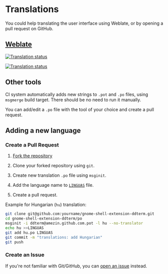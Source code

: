 <!--
SPDX-FileCopyrightText: 2023 Aleksandr Mezin <mezin.alexander@gmail.com>

SPDX-License-Identifier: GPL-3.0-or-later
-->

# Translations

You could help translating the user interface using Weblate, or by opening
a pull request on GitHub.

## [Weblate](https://hosted.weblate.org/engage/gnome-shell-extension-ddterm/)

[![Translation status](https://hosted.weblate.org/widgets/gnome-shell-extension-ddterm/-/287x66-white.png)](https://hosted.weblate.org/engage/gnome-shell-extension-ddterm/)

[![Translation status](https://hosted.weblate.org/widgets/gnome-shell-extension-ddterm/-/multi-auto.svg)](https://hosted.weblate.org/engage/gnome-shell-extension-ddterm/)

## Other tools

CI system automatically adds new strings to `.pot` and `.po` files, using
`msgmerge` build target. There should be no need to run it manually.

You can add/edit a `.po` file with the tool of your choice and create a pull
request.

## Adding a new language

### Create a Pull Request

1. [Fork the repository](https://github.com/ddterm/gnome-shell-extension-ddterm/fork)

2. Clone your forked repository using `git`.

3. Create new translation `.po` file using `msginit`.

4. Add the language name to [`LINGUAS`](/po/LINGUAS) file.

5. Create a pull request.

Example for Hungarian (`hu`) translation:

```sh
git clone git@github.com:yourname/gnome-shell-extension-ddterm.git
cd gnome-shell-extension-ddterm/po
msginit -i ddterm@amezin.github.com.pot -l hu --no-translator
echo hu >>LINGUAS
git add hu.po LINGUAS
git commit -m "translations: add Hungarian"
git push
```

### Create an Issue

If you're not familiar with Git/GitHub, you can
[open an issue](https://github.com/ddterm/gnome-shell-extension-ddterm/issues/new?template=FEATURE.md)
instead.
